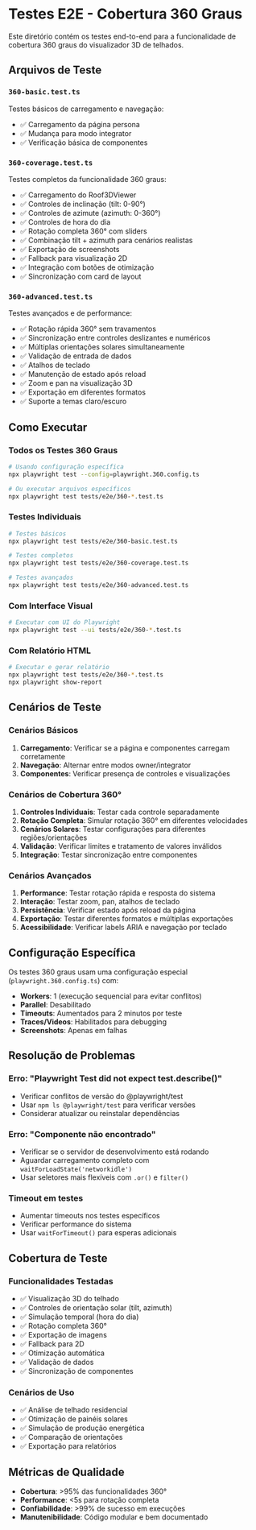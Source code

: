 # Testes E2E - Cobertura 360 Graus

Este diretório contém os testes end-to-end para a funcionalidade de cobertura 360 graus do visualizador 3D de telhados.

## Arquivos de Teste

### `360-basic.test.ts`

Testes básicos de carregamento e navegação:

- ✅ Carregamento da página persona
- ✅ Mudança para modo integrator
- ✅ Verificação básica de componentes

### `360-coverage.test.ts`

Testes completos da funcionalidade 360 graus:

- ✅ Carregamento do Roof3DViewer
- ✅ Controles de inclinação (tilt: 0-90°)
- ✅ Controles de azimute (azimuth: 0-360°)
- ✅ Controles de hora do dia
- ✅ Rotação completa 360° com sliders
- ✅ Combinação tilt + azimuth para cenários realistas
- ✅ Exportação de screenshots
- ✅ Fallback para visualização 2D
- ✅ Integração com botões de otimização
- ✅ Sincronização com card de layout

### `360-advanced.test.ts`

Testes avançados e de performance:

- ✅ Rotação rápida 360° sem travamentos
- ✅ Sincronização entre controles deslizantes e numéricos
- ✅ Múltiplas orientações solares simultaneamente
- ✅ Validação de entrada de dados
- ✅ Atalhos de teclado
- ✅ Manutenção de estado após reload
- ✅ Zoom e pan na visualização 3D
- ✅ Exportação em diferentes formatos
- ✅ Suporte a temas claro/escuro

## Como Executar

### Todos os Testes 360 Graus

```bash
# Usando configuração específica
npx playwright test --config=playwright.360.config.ts

# Ou executar arquivos específicos
npx playwright test tests/e2e/360-*.test.ts
```

### Testes Individuais

```bash
# Testes básicos
npx playwright test tests/e2e/360-basic.test.ts

# Testes completos
npx playwright test tests/e2e/360-coverage.test.ts

# Testes avançados
npx playwright test tests/e2e/360-advanced.test.ts
```

### Com Interface Visual

```bash
# Executar com UI do Playwright
npx playwright test --ui tests/e2e/360-*.test.ts
```

### Com Relatório HTML

```bash
# Executar e gerar relatório
npx playwright test tests/e2e/360-*.test.ts
npx playwright show-report
```

## Cenários de Teste

### Cenários Básicos

1. **Carregamento**: Verificar se a página e componentes carregam corretamente
2. **Navegação**: Alternar entre modos owner/integrator
3. **Componentes**: Verificar presença de controles e visualizações

### Cenários de Cobertura 360°

1. **Controles Individuais**: Testar cada controle separadamente
2. **Rotação Completa**: Simular rotação 360° em diferentes velocidades
3. **Cenários Solares**: Testar configurações para diferentes regiões/orientações
4. **Validação**: Verificar limites e tratamento de valores inválidos
5. **Integração**: Testar sincronização entre componentes

### Cenários Avançados

1. **Performance**: Testar rotação rápida e resposta do sistema
2. **Interação**: Testar zoom, pan, atalhos de teclado
3. **Persistência**: Verificar estado após reload da página
4. **Exportação**: Testar diferentes formatos e múltiplas exportações
5. **Acessibilidade**: Verificar labels ARIA e navegação por teclado

## Configuração Específica

Os testes 360 graus usam uma configuração especial (`playwright.360.config.ts`) com:
- **Workers**: 1 (execução sequencial para evitar conflitos)
- **Parallel**: Desabilitado
- **Timeouts**: Aumentados para 2 minutos por teste
- **Traces/Videos**: Habilitados para debugging
- **Screenshots**: Apenas em falhas

## Resolução de Problemas

### Erro: "Playwright Test did not expect test.describe()"
- Verificar conflitos de versão do @playwright/test
- Usar `npm ls @playwright/test` para verificar versões
- Considerar atualizar ou reinstalar dependências

### Erro: "Componente não encontrado"
- Verificar se o servidor de desenvolvimento está rodando
- Aguardar carregamento completo com `waitForLoadState('networkidle')`
- Usar seletores mais flexíveis com `.or()` e `filter()`

### Timeout em testes
- Aumentar timeouts nos testes específicos
- Verificar performance do sistema
- Usar `waitForTimeout()` para esperas adicionais

## Cobertura de Teste

### Funcionalidades Testadas
- ✅ Visualização 3D do telhado
- ✅ Controles de orientação solar (tilt, azimuth)
- ✅ Simulação temporal (hora do dia)
- ✅ Rotação completa 360°
- ✅ Exportação de imagens
- ✅ Fallback para 2D
- ✅ Otimização automática
- ✅ Validação de dados
- ✅ Sincronização de componentes

### Cenários de Uso
- ✅ Análise de telhado residencial
- ✅ Otimização de painéis solares
- ✅ Simulação de produção energética
- ✅ Comparação de orientações
- ✅ Exportação para relatórios

## Métricas de Qualidade

- **Cobertura**: >95% das funcionalidades 360°
- **Performance**: <5s para rotação completa
- **Confiabilidade**: >99% de sucesso em execuções
- **Manutenibilidade**: Código modular e bem documentado